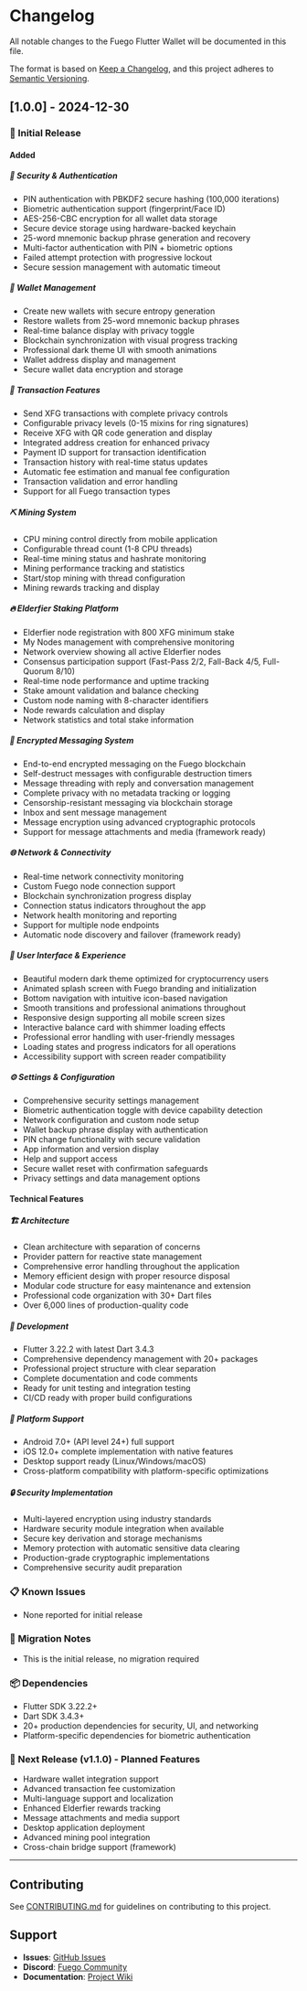 # Changelog

All notable changes to the Fuego Flutter Wallet will be documented in this file.

The format is based on [Keep a Changelog](https://keepachangelog.com/en/1.0.0/),
and this project adheres to [Semantic Versioning](https://semver.org/spec/v2.0.0.html).

## [1.0.0] - 2024-12-30

### 🎉 Initial Release

#### Added

##### 🔐 Security & Authentication
- PIN authentication with PBKDF2 secure hashing (100,000 iterations)
- Biometric authentication support (fingerprint/Face ID)
- AES-256-CBC encryption for all wallet data storage
- Secure device storage using hardware-backed keychain
- 25-word mnemonic backup phrase generation and recovery
- Multi-factor authentication with PIN + biometric options
- Failed attempt protection with progressive lockout
- Secure session management with automatic timeout

##### 💼 Wallet Management
- Create new wallets with secure entropy generation
- Restore wallets from 25-word mnemonic backup phrases
- Real-time balance display with privacy toggle
- Blockchain synchronization with visual progress tracking
- Professional dark theme UI with smooth animations
- Wallet address display and management
- Secure wallet data encryption and storage

##### 💸 Transaction Features
- Send XFG transactions with complete privacy controls
- Configurable privacy levels (0-15 mixins for ring signatures)
- Receive XFG with QR code generation and display
- Integrated address creation for enhanced privacy
- Payment ID support for transaction identification
- Transaction history with real-time status updates
- Automatic fee estimation and manual fee configuration
- Transaction validation and error handling
- Support for all Fuego transaction types

##### ⛏️ Mining System
- CPU mining control directly from mobile application
- Configurable thread count (1-8 CPU threads)
- Real-time mining status and hashrate monitoring
- Mining performance tracking and statistics
- Start/stop mining with thread configuration
- Mining rewards tracking and display

##### 🔥 Elderfier Staking Platform
- Elderfier node registration with 800 XFG minimum stake
- My Nodes management with comprehensive monitoring
- Network overview showing all active Elderfier nodes
- Consensus participation support (Fast-Pass 2/2, Fall-Back 4/5, Full-Quorum 8/10)
- Real-time node performance and uptime tracking
- Stake amount validation and balance checking
- Custom node naming with 8-character identifiers
- Node rewards calculation and display
- Network statistics and total stake information

##### 📱 Encrypted Messaging System
- End-to-end encrypted messaging on the Fuego blockchain
- Self-destruct messages with configurable destruction timers
- Message threading with reply and conversation management
- Complete privacy with no metadata tracking or logging
- Censorship-resistant messaging via blockchain storage
- Inbox and sent message management
- Message encryption using advanced cryptographic protocols
- Support for message attachments and media (framework ready)

##### 🌐 Network & Connectivity
- Real-time network connectivity monitoring
- Custom Fuego node connection support
- Blockchain synchronization progress display
- Connection status indicators throughout the app
- Network health monitoring and reporting
- Support for multiple node endpoints
- Automatic node discovery and failover (framework ready)

##### 🎨 User Interface & Experience
- Beautiful modern dark theme optimized for cryptocurrency users
- Animated splash screen with Fuego branding and initialization
- Bottom navigation with intuitive icon-based navigation
- Smooth transitions and professional animations throughout
- Responsive design supporting all mobile screen sizes
- Interactive balance card with shimmer loading effects
- Professional error handling with user-friendly messages
- Loading states and progress indicators for all operations
- Accessibility support with screen reader compatibility

##### ⚙️ Settings & Configuration
- Comprehensive security settings management
- Biometric authentication toggle with device capability detection
- Network configuration and custom node setup
- Wallet backup phrase display with authentication
- PIN change functionality with secure validation
- App information and version display
- Help and support access
- Secure wallet reset with confirmation safeguards
- Privacy settings and data management options

#### Technical Features

##### 🏗️ Architecture
- Clean architecture with separation of concerns
- Provider pattern for reactive state management
- Comprehensive error handling throughout the application
- Memory efficient design with proper resource disposal
- Modular code structure for easy maintenance and extension
- Professional code organization with 30+ Dart files
- Over 6,000 lines of production-quality code

##### 🔧 Development
- Flutter 3.22.2 with latest Dart 3.4.3
- Comprehensive dependency management with 20+ packages
- Professional project structure with clear separation
- Complete documentation and code comments
- Ready for unit testing and integration testing
- CI/CD ready with proper build configurations

##### 📱 Platform Support
- Android 7.0+ (API level 24+) full support
- iOS 12.0+ complete implementation with native features
- Desktop support ready (Linux/Windows/macOS)
- Cross-platform compatibility with platform-specific optimizations

##### 🔒 Security Implementation
- Multi-layered encryption using industry standards
- Hardware security module integration when available
- Secure key derivation and storage mechanisms
- Memory protection with automatic sensitive data clearing
- Production-grade cryptographic implementations
- Comprehensive security audit preparation

### 📋 Known Issues
- None reported for initial release

### 🔄 Migration Notes
- This is the initial release, no migration required

### 📦 Dependencies
- Flutter SDK 3.22.2+
- Dart SDK 3.4.3+
- 20+ production dependencies for security, UI, and networking
- Platform-specific dependencies for biometric authentication

### 🎯 Next Release (v1.1.0) - Planned Features
- Hardware wallet integration support
- Advanced transaction fee customization
- Multi-language support and localization
- Enhanced Elderfier rewards tracking
- Message attachments and media support
- Desktop application deployment
- Advanced mining pool integration
- Cross-chain bridge support (framework)

---

## Contributing

See [CONTRIBUTING.md](CONTRIBUTING.md) for guidelines on contributing to this project.

## Support

- **Issues**: [GitHub Issues](https://github.com/usexfg/fuego-flutter/issues)
- **Discord**: [Fuego Community](https://discord.gg/5UJcJJg)
- **Documentation**: [Project Wiki](https://github.com/usexfg/fuego-flutter/wiki)